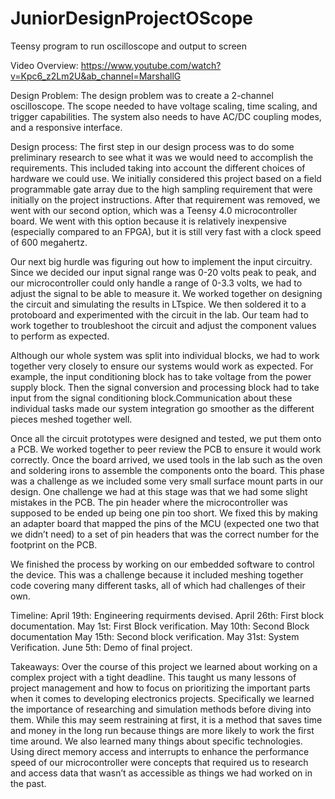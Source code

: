 # JuniorDesignProjectOScope
Teensy program to run oscilloscope and output to screen

Video Overview: https://www.youtube.com/watch?v=Kpc6_z2Lm2U&ab_channel=MarshallG

Design Problem:
The design problem was to create a 2-channel oscilloscope. The scope needed to have voltage
scaling, time scaling, and trigger capabilities. The system also needs to have AC/DC coupling
modes, and a responsive interface.

Design process: The first step in our design process was to do some preliminary research to
see what it was we would need to accomplish the requirements. This included taking into
account the different choices of hardware we could use. We initially considered this project
based on a field programmable gate array due to the high sampling requirement that were
initially on the project instructions. After that requirement was removed, we went with our
second option, which was a Teensy 4.0 microcontroller board. We went with this option because
it is relatively inexpensive (especially compared to an FPGA), but it is still very fast with a clock
speed of 600 megahertz.

Our next big hurdle was figuring out how to implement the input circuitry. Since we decided our
input signal range was 0-20 volts peak to peak, and our microcontroller could only handle a
range of 0-3.3 volts, we had to adjust the signal to be able to measure it. We worked together on
designing the circuit and simulating the results in LTspice. We then soldered it to a protoboard
and experimented with the circuit in the lab. Our team had to work together to troubleshoot the
circuit and adjust the component values to perform as expected.

Although our whole system was split into individual blocks, we had to work together very closely
to ensure our systems would work as expected. For example, the input conditioning block has to
take voltage from the power supply block. Then the signal conversion and processing block had
to take input from the signal conditioning block.Communication about these individual tasks
made our system integration go smoother as the different pieces meshed together well.

Once all the circuit prototypes were designed and tested, we put them onto a PCB. We worked
together to peer review the PCB to ensure it would work correctly. Once the board arrived, we
used tools in the lab such as the oven and soldering irons to assemble the components onto the
board. This phase was a challenge as we included some very small surface mount parts in our
design. One challenge we had at this stage was that we had some slight mistakes in the PCB.
The pin header where the microcontroller was supposed to be ended up being one pin too
short. We fixed this by making an adapter board that mapped the pins of the MCU (expected
one two that we didn’t need) to a set of pin headers that was the correct number for the footprint
on the PCB.

We finished the process by working on our embedded software to control the device. This was a
challenge because it included meshing together code covering many different tasks, all of which
had challenges of their own.

Timeline:
April 19th: Engineering requirments devised.
April 26th: First block documentation.
May 1st: First Block verification.
May 10th: Second Block documentation
May 15th: Second block verification.
May 31st: System Verification.
June 5th: Demo of final project.

Takeaways:
Over the course of this project we learned about working on a complex project with a tight
deadline. This taught us many lessons of project management and how to focus on prioritizing
the important parts when it comes to developing electronics projects. Specifically we learned the
importance of researching and simulation methods before diving into them. While this may
seem restraining at first, it is a method that saves time and money in the long run because
things are more likely to work the first time around. We also learned many things about specific
technologies. Using direct memory access and interrupts to enhance the performance speed of
our microcontroller were concepts that required us to research and access data that wasn’t as
accessible as things we had worked on in the past.
